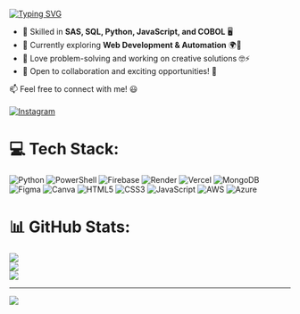 [![Typing SVG](https://readme-typing-svg.herokuapp.com?font=Fira+Code&weight=700&size=22&pause=1000&color=00FFAA&center=true&vCenter=true&width=435&lines=Hi%2C+I'm+Xolani+Mba.;A+Developer+%F0%9F%92%BB+%7C+Tech+Enthusiast+%F0%9F%94%A5;Lifelong+Learner+%F0%9F%8C%8D+|+Code+Explorer+%F0%9F%9A%80)](https://git.io/typing-svg)

- 🔹 Skilled in **SAS, SQL, Python, JavaScript, and COBOL** 🖥️  
- 🔹 Currently exploring **Web Development & Automation** 🌍🤖  
- 🔹 Love problem-solving and working on creative solutions 🤓⚡  
- 🔹 Open to collaboration and exciting opportunities! 🤝  

📫 Feel free to connect with me! 😃  <br>  <br> 
[![Instagram](https://img.shields.io/badge/Instagram-%23E4405F.svg?style=for-the-badge&logo=instagram&logoColor=white)](https://www.instagram.com/who.istshego/)  

# 💻 Tech Stack:
![Python](https://img.shields.io/badge/python-3670A0?style=for-the-badge&logo=python&logoColor=ffdd54) ![PowerShell](https://img.shields.io/badge/PowerShell-%235391FE.svg?style=for-the-badge&logo=powershell&logoColor=white) ![Firebase](https://img.shields.io/badge/firebase-%23039BE5.svg?style=for-the-badge&logo=firebase) ![Render](https://img.shields.io/badge/Render-%46E3B7.svg?style=for-the-badge&logo=render&logoColor=white) ![Vercel](https://img.shields.io/badge/vercel-%23000000.svg?style=for-the-badge&logo=vercel&logoColor=white) ![MongoDB](https://img.shields.io/badge/MongoDB-%234ea94b.svg?style=for-the-badge&logo=mongodb&logoColor=white) ![Figma](https://img.shields.io/badge/figma-%23F24E1E.svg?style=for-the-badge&logo=figma&logoColor=white) ![Canva](https://img.shields.io/badge/Canva-%2300C4CC.svg?style=for-the-badge&logo=Canva&logoColor=white) ![HTML5](https://img.shields.io/badge/html5-%23E34F26.svg?style=for-the-badge&logo=html5&logoColor=white) ![CSS3](https://img.shields.io/badge/css3-%231572B6.svg?style=for-the-badge&logo=css3&logoColor=white) ![JavaScript](https://img.shields.io/badge/javascript-%23323330.svg?style=for-the-badge&logo=javascript&logoColor=%23F7DF1E) ![AWS](https://img.shields.io/badge/AWS-%23FF9900.svg?style=for-the-badge&logo=amazon-aws&logoColor=white) ![Azure](https://img.shields.io/badge/azure-%230072C6.svg?style=for-the-badge&logo=microsoftazure&logoColor=white)
# 📊 GitHub Stats:
![](https://github-readme-stats.vercel.app/api?username=XolaniMba&theme=merko&hide_border=false&include_all_commits=false&count_private=false)<br/>
![](https://nirzak-streak-stats.vercel.app/?user=XolaniMba&theme=merko&hide_border=false)<br/>
![](https://github-readme-stats.vercel.app/api/top-langs/?username=XolaniMba&theme=merko&hide_border=false&include_all_commits=false&count_private=false&layout=compact)

---
[![](https://visitcount.itsvg.in/api?id=XolaniMba&icon=0&color=0)](https://visitcount.itsvg.in)

<!-- Proudly created with GPRM ( https://gprm.itsvg.in ) -->
